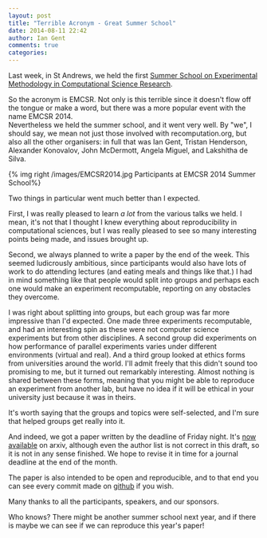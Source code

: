 ```yaml
---
layout: post
title: "Terrible Acronym - Great Summer School"
date: 2014-08-11 22:42
author: Ian Gent
comments: true
categories: 
---
```


Last week, in St Andrews, we held the first 
[Summer School on Experimental Methodology in Computational Science Research](http://blogs.cs.st-andrews.ac.uk/emcsr2014/).

So the acronym is EMCSR.  Not only is this terrible since it doesn't flow off the tongue or make a word, but there was a more popular event with the name EMCSR 2014.  
Nevertheless we held the summer school, and it went very well.  By "we", I should say, we mean not just those involved with recomputation.org, 
but also all the other organisers: in full that was Ian Gent, Tristan Henderson, Alexander Konovalov, John McDermott, Angela Miguel, and Lakshitha de Silva.  

{% img right /images/EMCSR2014.jpg Participants at EMCSR 2014 Summer School%}

Two things in particular went much better than I expected. 

First, I was really pleased to learn *a lot* from the various talks we held.  I mean, it's not that I thought I knew everything about reproducibility in computational sciences, but I was really pleased to see so many interesting points being made, and issues brought up.

Second, we always planned to write a paper by the end of the week.  This seemed ludicrously ambitious, since participants would also have lots of work to do attending lectures (and eating meals and things like that.)  I had in mind something like that people would split into groups and perhaps each one would make an experiment recomputable, reporting on any obstacles they overcome. 

I was right about splitting into groups, but each group was far more impressive than I'd expected.  One made three experiments recomputable, and had an interesting spin as these were not computer science experiments but from other disciplines.  A second group did experiments on how performance of parallel experiments varies under different environments (virtual and real).  And a third group looked at ethics forms from universities around the world.  I'll admit freely that this didn't sound too promising to me, but it turned out remarkably interesting.  Almost nothing is shared between these forms, meaning that you might be able to reproduce an experiment from another lab, but have no idea if it will be ethical in your university just because it was in theirs. 

It's worth saying that the groups and topics were self-selected, and I'm sure that helped groups get really into it.  

And indeed, we got a paper written by the deadline of Friday night.  It's [now available](http://arxiv.org/abs/1408.2123) on arxiv, although even the author list is not correct in this draft, so it is not in any sense finished.  We hope to revise it in time for a journal deadline at the end of the month.   

The paper is also intended to be open and reproducible, and to that end you can see every commit made on [github](https://github.com/larskotthoff/recomputation-ss-paper) if you wish. 

Many thanks to all the participants, speakers, and our sponsors.   

Who knows?  There might be another summer school next year, and if there is maybe we can see if we can reproduce this year's paper!






